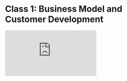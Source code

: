 # Class 1: Business Model and Customer Development 

![BMC](http://www.businessmodelgeneration.com/downloads/business_model_canvas_poster.pdf "Canvas")

